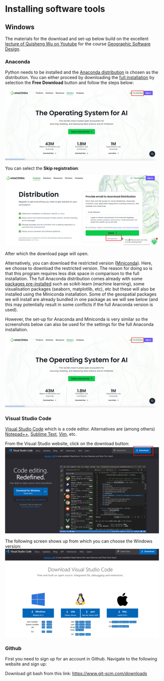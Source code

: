 # Installing software tools

## Windows

The materials for the download and set-up below build on the excellent [lecture of Quisheng Wu on Youtube](https://www.youtube.com/playlist?list=PLAxJ4-o7ZoPcD-6wZ2xY5bXuu48Scu8kq) for the course [Geographic Software Design](). 

### Anaconda

Python needs to be installed and the [Anaconda distribution](https://www.anaconda.com/) is chosen as the distribution. You can either proceed by downloading the [full installation](https://www.anaconda.com/) by selection the **Free Download** button and follow the steps below: 

![Alt text](../images/ch_01_anaconda_02.png)

You can select the **Skip registration**:

![Alt text](../images/ch_01_anaconda_04.png)

After which the download page will open.

Alternatively, you can download the restricted version ([Miniconda](https://www.anaconda.com/)). Here, we choose to download the restricted version. The reason for doing so is that this program requires less disk space in comparison to the full installation. The full Anaconda distribution comes already with some [packages pre-installed](https://docs.anaconda.com/free/anaconda/pkg-docs/) such as scikit-learn (machine learning), some visualisation packages (seaborn, matplotlib, etc), etc but these will also be installed using the Miniconda installation.  Some of the geospatial packages we will install are already bundled in one package as we will see below (and this may potentially result in some conflicts if the full Anaconda version is used). 

However, the set-up for Anaconda and Miniconda is very similar so the screenshots below can also be used for the settings for the full Anaconda installation.

![Alt text](../images/ch_01_anaconda_02.png)


### Visual Studio Code

[Visual Studio Code](https://code.visualstudio.com/) which is a code editor. Alternatives are (among others) [Notepad++](https://notepad-plus-plus.org/), [Sublime Text](https://www.sublimetext.com/), [Vim](https://www.vim.org/), etc. 

From the Visual Studio website, click on the download button:
![Alt text](../images/img_vscode_02.png)

The following screen shows up from which you can choose the Windows version:
![Alt text](../images/img_vscode_03.png)


### Github 

First you need to sign up for an account in Github. Navigate to the following website and sign up: 

Download git bash from this link: https://www.git-scm.com/downloads

